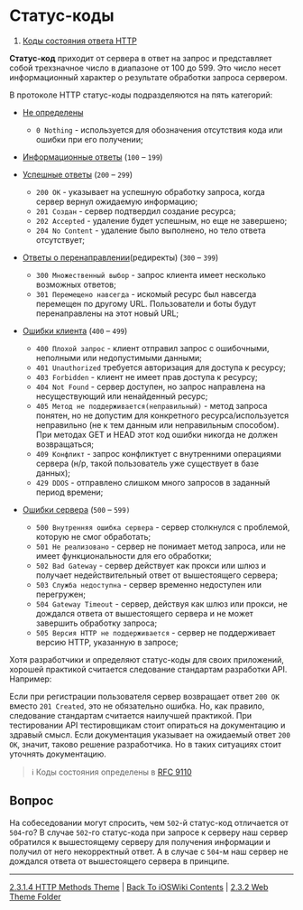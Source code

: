 # Cтатус-коды

1. [Коды состояния ответа HTTP](https://developer.mozilla.org/ru/docs/Web/HTTP/Status)

**Статус-код** приходит от сервера в ответ на запрос и представляет собой трехзначное число в диапазоне от 100 до 599. Это число несет информационный характер о результате обработки запроса сервером.

В протоколе HTTP статус-коды подразделяются на пять категорий:

* [Не определены](`0`-`100`) 
    * `0 Nothing` - используется для обозначения отсутствия кода или ошибки при его получении;

* [Информационные ответы](https://developer.mozilla.org/ru/docs/Web/HTTP/Status#информационные_ответы) (`100` – `199`)


* [Успешные ответы](https://developer.mozilla.org/ru/docs/Web/HTTP/Status#успешные_ответы) (`200` – `299`)
    * `200 ОК` - указывает на успешную обработку запроса, когда сервер вернул ожидаемую информацию;
    * `201 Создан` - сервер подтвердил создание ресурса;
    * `202 Accepted` - удаление будет успешным, но еще не завершено;
    * `204 No Content` - удаление было выполнено, но тело ответа отсутствует;

* [Ответы о перенаправлении](https://developer.mozilla.org/ru/docs/Web/HTTP/Status#сообщения_о_перенаправлении)(редиректы) (`300` – `399`)
    * `300 Множественный выбор` - запрос клиента имеет несколько возможных ответов;
    * `301 Перемещено навсегда` - искомый ресурс был навсегда перемещен по другому URL. Пользователи и боты будут перенаправлены на этот новый URL;


* [Ошибки клиента](https://developer.mozilla.org/ru/docs/Web/HTTP/Status#ошибки_клиента) (`400` – `499`)
    * `400 Плохой запрос`  - клиент отправил запрос с ошибочными, неполными или недопустимыми данными;
    * `401 Unauthorized` требуется авторизация для доступа к ресурсу;
    * `403 Forbidden` - клиент не имеет прав доступа к ресурсу;
    * `404 Not Found` - сервер доступен, но запрос направлена на несуществующий или ненайденный ресурс;
    * `405 Метод не поддерживается(неправильный)` - метод запроса понятен, но не допустим для конкретного ресурса/используется неправильно (не к тем данным или неправильным способом). При методах GET и HEAD этот код ошибки никогда не должен возвращаться;
    * `409 Конфликт` - запрос конфликтует с внутренними операциями сервера (н/р, такой пользователь уже существует в базе данных);
    * `429 DDOS` - отправлено слишком много запросов в заданный период времени;


* [Ошибки сервера](https://developer.mozilla.org/ru/docs/Web/HTTP/Status#ошибки_сервера) (`500` – `599)`
    * `500 Внутренняя ошибка сервера` - сервер столкнулся с проблемой, которую не смог обработать;
    * `501 Не реализовано` - cервер не понимает метод запроса, или не имеет функциональности для его обработки;
    * `502 Bad Gateway` - сервер действует как прокси или шлюз и получает недействительный ответ от вышестоящего сервера;
    * `503 Служба недоступна` - сервер временно недоступен или перегружен;
    * `504 Gateway Timeout` - сервер, действуя как шлюз или прокси, не дождался ответа от вышестоящего сервера и не может завершить обработку запроса;
    * `505 Версия HTTP не поддерживается` - сервер не поддерживает версию HTTP, указанную в запросе;

Хотя разработчики и определяют статус-коды для своих приложений, хорошей практикой считается следование стандартам разработки API. Например:

Если при регистрации пользователя сервер возвращает ответ `200 OK` вместо `201 Created`, это не обязательно ошибка. Но, как правило, следование стандартам считается наилучшей практикой. При тестировании API тестировщикам стоит опираться на документацию и здравый смысл. Если документация указывает на ожидаемый ответ `200 OK`, значит, таково решение разработчика. Но в таких ситуациях стоит уточнять документацию.

> ℹ️  Коды состояния определены в [RFC 9110](https://httpwg.org/specs/rfc9110.html#overview.of.status.codes)

## Вопрос

На собеседовании могут спросить, чем `502`-й статус-код отличается от `504`-го? В случае `502`-го статус-кода при запросе к серверу наш сервер обратился к вышестоящему серверу для получения информации и получил от него некорректный ответ. А в случае с `504`-м наш сервер не дождался ответа от вышестоящего сервера в принципе.

---

[2.3.1.4 HTTP Methods Theme](./2.3.1.4%20HTTP_Methods.md) | [Back To iOSWiki Contents](https://github.com/eldaroid/iOSWiki) | [2.3.2 Web Theme Folder](../2.3.2%20Web/)
